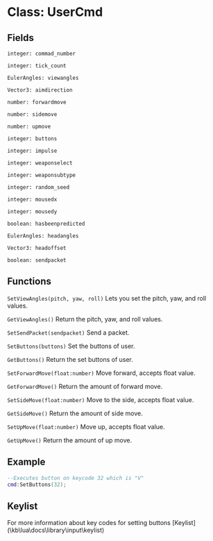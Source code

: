 # Class: UserCmd


## Fields
```integer: commad_number```

```integer: tick_count```

```EulerAngles: viewangles```

```Vector3: aimdirection```

```number: forwardmove```

```number: sidemove```

```number: upmove```

```integer: buttons```

```integer: impulse```

```integer: weaponselect```

```integer: weaponsubtype```

```integer: random_seed```

```integer: mousedx```

```integer: mousedy```

```boolean: hasbeenpredicted```

```EulerAngles: headangles```

```Vector3: headoffset```

```boolean: sendpacket```


## Functions
```SetViewAngles(pitch, yaw, roll)``` Lets you set the pitch, yaw, and roll values.

```GetViewAngles()``` Return the pitch, yaw, and roll values.

```SetSendPacket(sendpacket)``` Send a packet.

```SetButtons(buttons)``` Set the buttons of user.

```GetButtons()``` Return the set buttons of user.

```SetForwardMove(float:number)``` Move forward, accepts float value.

```GetForwardMove()``` Return the amount of forward move.

```SetSideMove(float:number)``` Move to the side, accepts float value.

```GetSideMove()``` Return the amount of side move.

```SetUpMove(float:number)``` Move up, accepts float value.

```GetUpMove()``` Return the amount of up move.


## Example
```lua
--Executes button on keycode 32 which is "V"
cmd:SetButtons(32);
```

## Keylist
For more information about key codes for setting buttons
[Keylist](\kb\lua\docs\library\input\keylist\)
